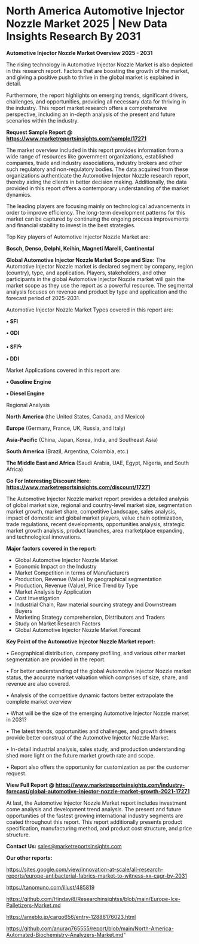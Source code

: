 # North America Automotive Injector Nozzle Market 2025 | New Data Insights Research By 2031

<Strong> Automotive Injector Nozzle Market Overview 2025 - 2031</strong>

The rising technology in Automotive Injector Nozzle Market is also depicted in this research report. Factors that are boosting the growth of the market, and giving a positive push to thrive in the global market is explained in detail.

Furthermore, the report highlights on emerging trends, significant drivers, challenges, and opportunities, providing all necessary data for thriving in the industry. This report market research offers a comprehensive perspective, including an in-depth analysis of the present and future scenarios within the industry.

<strong>Request Sample Report @ <a href=https://www.marketreportsinsights.com/sample/17271>https://www.marketreportsinsights.com/sample/17271</a></strong>

The market overview included in this report provides information from a wide range of resources like government organizations, established companies, trade and industry associations, industry brokers and other such regulatory and non-regulatory bodies. The data acquired from these organizations authenticate the Automotive Injector Nozzle research report, thereby aiding the clients in better decision making. Additionally, the data provided in this report offers a contemporary understanding of the market dynamics.

The leading players are focusing mainly on technological advancements in order to improve efficiency. The long-term development patterns for this market can be captured by continuing the ongoing process improvements and financial stability to invest in the best strategies.

Top Key players of Automotive Injector Nozzle Market are:

<strong>Bosch, Denso, Delphi, Keihin, Magneti Marelli, Continental</strong>

<strong><b>Global Automotive Injector Nozzle Market Scope and Size:</b></strong>
The Automotive Injector Nozzle market is declared segment by company, region (country), type, and application. Players, stakeholders, and other participants in the global Automotive Injector Nozzle market will gain the market scope as they use the report as a powerful resource. The segmental analysis focuses on revenue and product by type and application and the forecast period of 2025-2031.

Automotive Injector Nozzle Market Types covered in this report are:

<strong>• SFI

• GDI

• SFIᠲ

• DDI</strong>

Market Applications covered in this report are:

<strong>• Gasoline Engine

• Diesel Engine</strong> 

Regional Analysis

<strong>North America</strong> (the United States, Canada, and Mexico)

<strong>Europe</strong> (Germany, France, UK, Russia, and Italy)

<strong>Asia-Pacific</strong> (China, Japan, Korea, India, and Southeast Asia)

<strong>South America</strong> (Brazil, Argentina, Colombia, etc.)

<strong>The Middle East and Africa</strong> (Saudi Arabia, UAE, Egypt, Nigeria, and South Africa)

<strong>Go For Interesting Discount Here: <a href=https://www.marketreportsinsights.com/discount/17271>https://www.marketreportsinsights.com/discount/17271</a></strong>

The Automotive Injector Nozzle market report provides a detailed analysis of global market size, regional and country-level market size, segmentation market growth, market share, competitive Landscape, sales analysis, impact of domestic and global market players, value chain optimization, trade regulations, recent developments, opportunities analysis, strategic market growth analysis, product launches, area marketplace expanding, and technological innovations.

<strong><b>Major factors covered in the report:</b></strong>
<ul>
  <li>Global Automotive Injector Nozzle Market </li>
  <li>Economic Impact on the Industry</li>
  <li>Market Competition in terms of Manufacturers</li>
  <li>Production, Revenue (Value) by geographical segmentation</li>
  <li>Production, Revenue (Value), Price Trend by Type</li>
  <li>Market Analysis by Application</li>
  <li>Cost Investigation</li>
  <li>Industrial Chain, Raw material sourcing strategy and Downstream Buyers</li>
  <li>Marketing Strategy comprehension, Distributors and Traders</li>
  <li>Study on Market Research Factors</li>
  <li>Global Automotive Injector Nozzle Market Forecast</li>
</ul>

<strong><b>Key Point of the Automotive Injector Nozzle Market report:</b></strong>

• Geographical distribution, company profiling, and various other market segmentation are provided in the report.

• For better understanding of the global Automotive Injector Nozzle market status, the accurate market valuation which comprises of size, share, and revenue are also covered.

• Analysis of the competitive dynamic factors better extrapolate the complete market overview

• What will be the size of the emerging Automotive Injector Nozzle market in 2031?

• The latest trends, opportunities and challenges, and growth drivers provide better construal of the Automotive Injector Nozzle Market.

• In-detail industrial analysis, sales study, and production understanding shed more light on the future market growth rate and scope.

• Report also offers the opportunity for customization as per the customer request.

<strong><b>View Full Report @ <a href=https://www.marketreportsinsights.com/industry-forecast/global-automotive-injector-nozzle-market-growth-2021-17271>https://www.marketreportsinsights.com/industry-forecast/global-automotive-injector-nozzle-market-growth-2021-17271</a></b></strong>


At last, the Automotive Injector Nozzle Market report includes investment come analysis and development trend analysis. The present and future opportunities of the fastest growing international industry segments are coated throughout this report. This report additionally presents product specification, manufacturing method, and product cost structure, and price structure.

<strong>Contact Us:</strong>
sales@marketreportsinsights.com

<strong>Our other reports:</strong>

<a href=https://sites.google.com/view/innovation-at-scale/all-research-reports/europe-antibacterial-fabrics-market-to-witness-xx-cagr-by-2031>https://sites.google.com/view/innovation-at-scale/all-research-reports/europe-antibacterial-fabrics-market-to-witness-xx-cagr-by-2031</a>

<a href=https://tanomuno.com/illust/485819>https://tanomuno.com/illust/485819</a>

<a href=https://github.com/Hindavi8/Researchinsightss/blob/main/Europe-Ice-Palletizers-Market.md>https://github.com/Hindavi8/Researchinsightss/blob/main/Europe-Ice-Palletizers-Market.md</a>

<a href=https://ameblo.jp/cargo656/entry-12888176023.html>https://ameblo.jp/cargo656/entry-12888176023.html</a>

<a href=https://github.com/anurag765555/report/blob/main/North-America-Automated-Biochemistry-Analyzers-Market.md>https://github.com/anurag765555/report/blob/main/North-America-Automated-Biochemistry-Analyzers-Market.md</a>"
